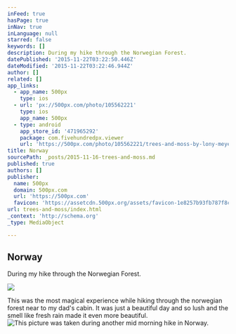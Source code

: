 ```yaml
---
inFeed: true
hasPage: true
inNav: true
inLanguage: null
starred: false
keywords: []
description: During my hike through the Norwegian Forest.
datePublished: '2015-11-22T03:22:50.446Z'
dateModified: '2015-11-22T03:22:46.944Z'
author: []
related: []
app_links:
  - app_name: 500px
    type: ios
  - url: 'px://500px.com/photo/105562221'
    type: ios
    app_name: 500px
  - type: android
    app_store_id: '471965292'
    package: com.fivehundredpx.viewer
    url: 'https://500px.com/photo/105562221/trees-and-moss-by-lony-meyer'
title: Norway
sourcePath: _posts/2015-11-16-trees-and-moss.md
published: true
authors: []
publisher:
  name: 500px
  domain: 500px.com
  url: 'https://500px.com'
  favicon: 'https://assetcdn.500px.org/assets/favicon-1e8257b93fb787f8ceb66b5522ee853c.ico'
url: trees-and-moss/index.html
_context: 'http://schema.org'
_type: MediaObject

---
```

<article style=""><h1>Norway</h1><p>During my hike through the Norwegian Forest.</p><img src="https://drscdn.500px.org/photo/105562221/m%3D2048/071725eff96555ff2440c9664b12e4b9" /></article>

This was the most magical experience while hiking through the norwegian forest near to my dad's cabin. It was just a beautiful day and so lush and the smell like fresh rain made it even more beautiful.
![This picture was taken during another mid morning hike in Norway.](https://the-grid-user-content.s3-us-west-2.amazonaws.com/85551461-f4cb-4bb6-b1e5-df162dd91489.jpg)